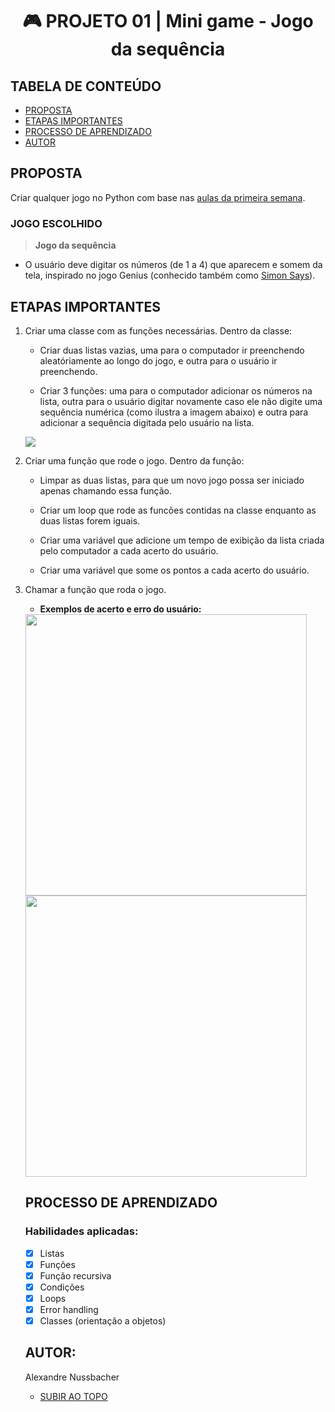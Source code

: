 <a name="topo"></a>
<h1 align="center"> 🎮 PROJETO 01 | Mini game - Jogo da sequência </h>

## TABELA DE CONTEÚDO

- [PROPOSTA](#proposta)
- [ETAPAS IMPORTANTES](#etapas)
- [PROCESSO DE APRENDIZADO](#processo)
- [AUTOR](#autor)

<a name="proposta"></a>
## PROPOSTA

Criar qualquer jogo no Python com base nas [aulas da primeira semana](https://github.com/alexandrenussbacher/Ironhack-LABs).

### JOGO ESCOLHIDO

> **Jogo da sequência**

* O usuário deve digitar os números (de 1 a 4) que aparecem e somem da tela, inspirado no jogo Genius (conhecido também como [Simon Says](https://thumbs.gfycat.com/PoliteBiodegradableDrongo-mobile.mp4)).

<a name="etapas"></a>
## ETAPAS IMPORTANTES

<ol type="1">
  
<li> Criar uma classe com as funções necessárias. Dentro da classe:

- Criar duas listas vazias, uma para o computador ir preenchendo aleatóriamente ao longo do jogo, e outra para o usuário ir preenchendo.

- Criar 3 funções: uma para o computador adicionar os números na lista, outra para o usuário digitar novamente caso ele não digite uma sequência numérica (como ilustra a imagem abaixo) e outra para adicionar a sequência digitada pelo usuário na lista.

<img src="https://github.com/alexandrenussbacher/Ironhack-Projetos/blob/main/Projeto%2001%20-%20Jogo%20da%20sequ%C3%AAncia/imagens/letra.png"> </li> <p></p> <p></p>

<li> Criar uma função que rode o jogo. Dentro da função:
  
- Limpar as duas listas, para que um novo jogo possa ser iniciado apenas chamando essa função.

- Criar um loop que rode as funcões contidas na classe enquanto as duas listas forem iguais.

- Criar uma variável que adicione um tempo de exibição da lista criada pelo computador a cada acerto do usuário.

- Criar uma variável que some os pontos a cada acerto do usuário. </li> <p></p> <p></p>

<li> Chamar a função que roda o jogo. </li> <p></p> <p></p>
  
* **Exemplos de acerto e erro do usuário:**

<img width="450" src="https://github.com/alexandrenussbacher/Ironhack-Projetos/blob/main/Projeto%2001%20-%20Jogo%20da%20sequ%C3%AAncia/imagens/correto.png">
<img width="450" src="https://github.com/alexandrenussbacher/Ironhack-Projetos/blob/main/Projeto%2001%20-%20Jogo%20da%20sequ%C3%AAncia/imagens/game_over.png">

<a name="processo"></a>
## PROCESSO DE APRENDIZADO

### Habilidades aplicadas:

- [x] Listas
- [x] Funções
- [x] Função recursiva
- [x] Condições
- [x] Loops
- [x] Error handling
- [x] Classes (orientação a objetos)

<a name="autor"></a>
## AUTOR:

Alexandre Nussbacher

- [SUBIR AO TOPO](#topo)
